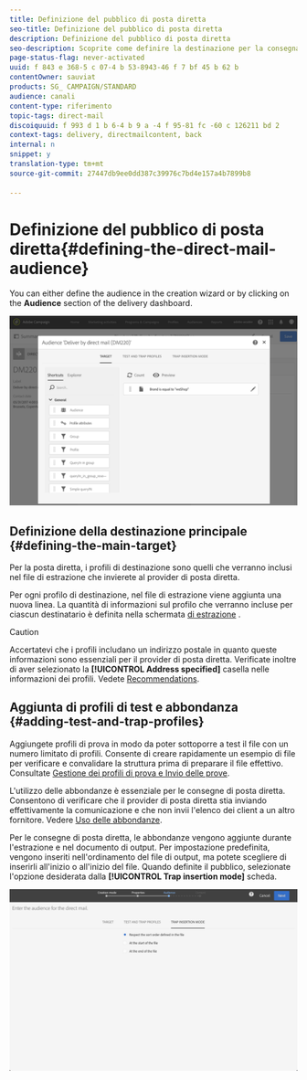 ```yaml
---
title: Definizione del pubblico di posta diretta
seo-title: Definizione del pubblico di posta diretta
description: Definizione del pubblico di posta diretta
seo-description: Scoprite come definire la destinazione per la consegna diretta del messaggio.
page-status-flag: never-activated
uuid: f 843 e 368-5 c 07-4 b 53-8943-46 f 7 bf 45 b 62 b
contentOwner: sauviat
products: SG_ CAMPAIGN/STANDARD
audience: canali
content-type: riferimento
topic-tags: direct-mail
discoiquuid: f 993 d 1 b 6-4 b 9 a -4 f 95-81 fc -60 c 126211 bd 2
context-tags: delivery, directmailcontent, back
internal: n
snippet: y
translation-type: tm+mt
source-git-commit: 27447db9ee0dd387c39976c7bd4e157a4b7899b8

---
```



# Definizione del pubblico di posta diretta{#defining-the-direct-mail-audience}

You can either define the audience in the creation wizard or by clicking on the **Audience** section of the delivery dashboard.

![](assets/direct_mail_15.png)

## Definizione della destinazione principale {#defining-the-main-target}

Per la posta diretta, i profili di destinazione sono quelli che verranno inclusi nel file di estrazione che invierete al provider di posta diretta.

Per ogni profilo di destinazione, nel file di estrazione viene aggiunta una nuova linea. La quantità di informazioni sul profilo che verranno incluse per ciascun destinatario è definita nella schermata [di estrazione](../../channels/using/defining-the-direct-mail-content.md#defining-the-extraction) .

>[!CAUTION]
>
>Accertatevi che i profili includano un indirizzo postale in quanto queste informazioni sono essenziali per il provider di posta diretta. Verificate inoltre di aver selezionato la **[!UICONTROL Address specified]** casella nelle informazioni dei profili. Vedete [Recommendations](../../channels/using/about-direct-mail.md#recommendations).

## Aggiunta di profili di test e abbondanza {#adding-test-and-trap-profiles}

Aggiungete profili di prova in modo da poter sottoporre a test il file con un numero limitato di profili. Consente di creare rapidamente un esempio di file per verificare e convalidare la struttura prima di preparare il file effettivo. Consultate [Gestione dei profili di prova e Invio delle prove](../../sending/using/managing-test-profiles-and-sending-proofs.md).

L'utilizzo delle abbondanze è essenziale per le consegne di posta diretta. Consentono di verificare che il provider di posta diretta stia inviando effettivamente la comunicazione e che non invii l'elenco dei client a un altro fornitore. Vedere [Uso delle abbondanze](../../sending/using/managing-test-profiles-and-sending-proofs.md#using-traps).

Per le consegne di posta diretta, le abbondanze vengono aggiunte durante l'estrazione e nel documento di output. Per impostazione predefinita, vengono inseriti nell'ordinamento del file di output, ma potete scegliere di inserirli all'inizio o all'inizio del file. Quando definite il pubblico, selezionate l'opzione desiderata dalla **[!UICONTROL Trap insertion mode]** scheda.

![](assets/direct_mail_trap_insertion_mode.png)
